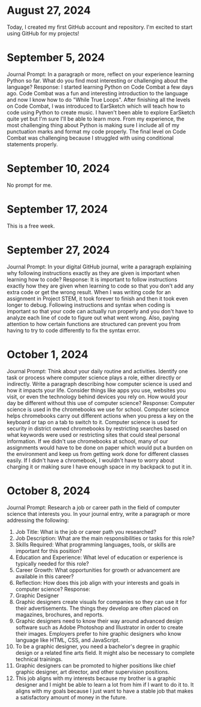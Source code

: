 # August 27, 2024
Today, I created my first GitHub account and repository. I'm excited to start using GitHub for my projects!
# September 5, 2024
Journal Prompt: In a paragraph or more, reflect on your experience learning Python so far. What do you find most interesting or challenging about the language?
Response: I started learning Python on Code Combat a few days ago. Code Combat was a fun and interesting introduction to the language and now I know how to do "While True Loops". After finishing all the levels on Code Combat, I was introduced to EarSketch which will teach how to code using Python to create music. I haven't been able to explore EarSketch quite yet but I'm sure I'll be able to learn more. From my experience, the most challenging thing about Python is making sure I include all of my punctuation marks and format my code properly. The final level on Code Combat was challenging because I struggled with using conditional statements properly.
# September 10, 2024
No prompt for me.
# September 17, 2024
This is a free week.
# September 27, 2024
Journal Prompt: In your digital GitHub journal, write a paragraph explaining why following instructions exactly as they are given is important when learning how to code?
Response: It is important to follow instructions exactly how they are given when learning to code so that you don't add any extra code or get the wrong result. When I was writing code for an assignment in Project STEM, it took forever to finish and then it took even longer to debug. Following instructions and syntax when coding is important so that your code can actually run properly and you don't have to analyze each line of code to figure out what went wrong. Also, paying attention to how certain functions are structured can prevent you from having to try to code differently to fix the syntax error.
# October 1, 2024
Journal Prompt: Think about your daily routine and activities. Identify one task or process where computer science plays a role, either directly or indirectly. Write a paragraph describing how computer science is used and how it impacts your life. Consider things like apps you use, websites you visit, or even the technology behind devices you rely on. How would your day be different without this use of computer science?
Response: Computer science is used in the chromebooks we use for school. Computer science helps chromebooks carry out different actions when you press a key on the keyboard or tap on a tab to switch to it. Computer science is used for security in district owned chromebooks by restricting searches based on what keywords were used or restricting sites that could steal personal information. If we didn't use chromebooks at school, many of our assignments would have to be done on paper which would put a burden on the environment and keep us from getting work done for different classes easily. If I didn't have a chromebook, I wouldn't have to worry about charging it or making sure I have enough space in my backpack to put it in.
# October 8, 2024
Journal Prompt: Research a job or career path in the field of computer science that interests you. In your journal entry, write a paragraph or more addressing the following:

1. Job Title: What is the job or career path you researched?
2. Job Description: What are the main responsibilities or tasks for this role?
3. Skills Required: What programming languages, tools, or skills are important for this position?
4. Education and Experience: What level of education or experience is typically needed for this role?
5. Career Growth: What opportunities for growth or advancement are available in this career?
6. Reflection: How does this job align with your interests and goals in computer science?
Response:
1. Graphic Designer
2. Graphic designers create visuals for companies so they can use it for their advertisements. The things they develop are often placed on magazines, brochures, and reports.
3. Graphic designers need to know their way around advanced design software such as Adobe Photoshop and Illustrator in order to create their images. Employers prefer to hire graphic designers who know language like HTML, CSS, and JavaScript.
4. To be a graphic designer, you need a bachelor's degree in graphic design or a related fine arts field. It might also be necessary to complete technical trainings.
5. Graphic designers can be promoted to higher positions like chief graphic designer, art director, and other supervision positions.
6. This job aligns with my interests because my brother is a graphic designer and I might be able to learn a lot from him if I want to do it to. It aligns with my goals because I just want to have a stable job that makes a satisfactory amount of money in the future.
